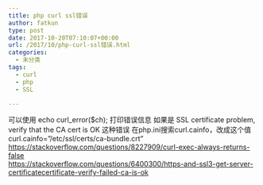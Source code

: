```yaml
---
title: php curl ssl错误
author: fatkun
type: post
date: 2017-10-20T07:10:07+00:00
url: /2017/10/php-curl-ssl错误.html
categories:
  - 未分类
tags:
  - curl
  - php
  - SSL

---
```

可以使用 echo curl_error($ch); 打印错误信息
如果是 SSL certificate problem, verify that the CA cert is OK 这种错误
在php.ini搜索curl.cainfo，改成这个值  
curl.cainfo=&#8221;/etc/ssl/certs/ca-bundle.crt&#8221;
https://stackoverflow.com/questions/8227909/curl-exec-always-returns-false  
https://stackoverflow.com/questions/6400300/https-and-ssl3-get-server-certificatecertificate-verify-failed-ca-is-ok